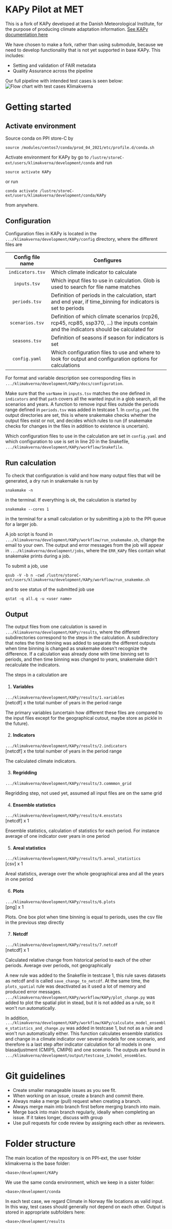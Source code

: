 # KAPy Pilot at MET
This is a fork of KAPy developed at the Danish Meteorological Institute, for the purpose of producing climate adaptation information. [See KAPy documentation here](./docs/README.md)

We have chosen to make a fork, rather than using submodule, because we need to develop functionality that is not yet supported in base KAPy. This includes:
- Setting and validation of FAIR metadata
- Quality Assurance across the pipeline

Our full pipeline with intended test cases is seen below:
![Flow chart with test cases Klimakverna](./flowchart.png)

# Getting started

## Activate environment

Source conda on PPI store-C by 
```console
source /modules/centos7/conda/prod_04_2021/etc/profile.d/conda.sh
```

Activate environment for KAPy by go to `/lustre/storeC-ext/users/klimakverna/development/conda` and run 

```console
source activate KAPy
``` 

or run 

```console
conda activate /lustre/storeC-ext/users/klimakverna/development/conda/KAPy
```

from anywhere.

## Configuration

Configuration files in KAPy is located in the `.../klimakverna/development/KAPy/config` directory, where the different files are

| Config file name  | Configures                                                                                                                              |
| :---------------: | --------------------------------------------------------------------------------------------------------------------------------------- |
| `indicators.tsv`  | Which climate indicator to calculate                                                                                                    |
| `inputs.tsv`      | Which input files to use in calculation. Glob is used to search for file name matches                                                   | 
| `periods.tsv`     | Definition of periods in the calculation, start and end year, if time_binning for indicators is set to periods                          |
| `scenarios.tsv`   | Definition of which climate scenarios (rcp26, rcp45, rcp85, ssp370, ...) the inputs contain and the indicators should be calculated for |
| `seasons.tsv`     | Definition of seasons if season for indicators is set                                                                                   |
| `config.yaml`     | Which configuration files to use and where to look for output and configuration options for calculations                                |

For format and variable description see corresponding files in `.../klimakverna/development/KAPy/docs/configuration`.

Make sure that the `varName` in `inputs.tsv` matches the one defined in `indicators` and that `path` covers all the wanted input in a glob search, all the scenarios and years. A function to remove input files outside the periods range defined in `periods.tsv` was added in testcase 1. In `config.yaml` the output directories are set, this is where snakemake checks whether the output files exist or not, and decides which rules to run (if snakemake checks for changes in the files in addition to existence is uncertain).

Which configuration files to use in the calculation are set in `config.yaml` and which configuration to use is set in line 20 in the Snakefile, `.../klimakverna/development/KAPy/workflow/Snakefile`. 

## Run calculation

To check that configuration is valid and how many output files that will be generated, a dry run in snakemake is run by 

```console
snakemake -n
```

in the terminal. If everything is ok, the calculation is started by

```console
snakemake --cores 1
```

in the terminal for a small calculation or by submitting a job to the PPI queue for a larger job.

A job script is found in `.../klimakverna/development/KAPy/workflow/run_snakemake.sh`, change the email to your own. The output and error messages from the job will appear in `.../klimakverna/development/jobs`, where the `ERR_KAPy` files contain what snakemake prints during a job.

To submit a job, use

```console
qsub -V -b n -cwd /lustre/storeC-ext/users/klimakverna/development/KAPy/workflow/run_snakemke.sh
```

and to see status of the submitted job use

```console
qstat -q all.q -u <user name>
``` 

## Output

The output files from one calculation is saved in `.../klimakverna/development/KAPy/results`, where the different subdirectories correspond to the steps in the calculation. A subdirectory that notes the time binning was added to separate the different outputs when time binning is changed as snakemake doesn't recognize the difference. If a calculation was already done with time binning set to periods, and then time binning was changed to years, snakemake didn't recalculate the indicators. 

The steps in a calculation are

1. #### Variables
`.../klimakverna/development/KAPy/results/1.variables`  
[netcdf] x the total number of years in the period range  

The primary variables (uncertain how different these files are compared to the input files except for the geographical cutout, maybe store as pickle in the future).

2. #### Indicators
`.../klimakverna/development/KAPy/results/2.indicators`  
[netcdf] x the total number of years in the period range  

The calculated climate indicators.

3. #### Regridding
`.../klimakverna/development/KAPy/results/3.commmon_grid`  

Regridding step, not used yet, assumed all input files are on the same grid  

4. #### Ensemble statistics
`.../klimakverna/development/KAPy/results/4.ensstats`  
[netcdf] x 1   

Ensemble statistics, calculation of statistics for each period. For instance average of one indicator over years in one period

5. #### Areal statistics
`.../klimakverna/development/KAPy/results/5.areal_statistics`   
[csv] x 1   

Areal statistics, average over the whole geographical area and all the years in one period

6. #### Plots
`.../klimakverna/development/KAPy/results/6.plots`  
[png] x 1  

Plots. One box plot when time binning is equal to periods, uses the csv file in the previous step directly

7. #### Netcdf
`.../klimakverna/development/KAPy/results/7.netcdf`  
[netcdf] x 1  

Calculated relative change from historical period to each of the other periods. Average over periods, not geographically

A new rule was added to the Snakefile in testcase 1, this rule saves datasets as netcdf and is called `save_change_to_netcdf`.
At the same time, the `plots_spatial` rule was deactivated as it used a lot of memory and produced error messages. `.../klimakverna/development/KAPy/workflow/KAPy/plot_change.py` was added to plot the spatial plot in stead, but it is not added as a rule, so it won't run automatically.

In addition, `.../klimakverna/development/KAPy/workflow/KAPy/calculate_model_ensemble_statistics_and_change.py` was added in testcase 1, but not as a rule and won't run automatically either. This function calculates ensemble statistics and change in a climate indicator over several models for one scenario, and therefore is a last step after indicator calculation for all models in one biasadjustment (CMIP5, CMIP6) and one scenario. The outputs are found in `.../klimakverna/development/output/testcase_1/model_ensembles`. 

# Git guidelines
- Create smaller manageable issues as you see fit.
- When working on an issue, create a branch and commit there.
- Always make a merge (pull) request when creating a branch.
- Always merge main into branch first before merging branch into main.
- Merge back into main branch regularly, ideally when completing an issue. If it takes longer, discuss with group
- Use pull requests for code review by assigning each other as reviewers.

# Folder structure
The main location of the repository is on PPI-ext, the user folder klimakverna is the base folder:
```
<base>/development/KAPy
```
We use the same conda environment, which we keep in a sister folder:
```
<base>/development/conda
```
In each test case, we regard Climate in Norway file locations as valid input. In this way, test cases should generally not depend on each other. Output is stored in appropriate subfolders here:
```
<base>/development/results
```
